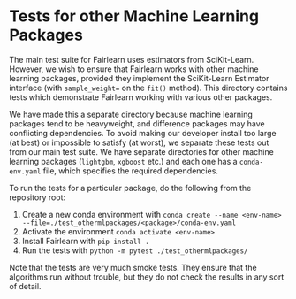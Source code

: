 # Tests for other Machine Learning Packages

The main test suite for Fairlearn uses estimators from SciKit-Learn.
However, we wish to ensure that Fairlearn works with other machine learning packages, provided they implement the SciKit-Learn Estimator interface (with `sample_weight=` on the `fit()` method).
This directory contains tests which demonstrate Fairlearn working with various other packages.

We have made this a separate directory because machine learning packages tend to be heavyweight, and difference packages may have conflicting dependencies.
To avoid making our developer install too large (at best) or impossible to satisfy (at worst), we separate these tests out from our main test suite.
We have separate directories for other machine learning packages (`lightgbm`, `xgboost` etc.) and each one has a `conda-env.yaml` file, which specifies the required dependencies.

To run the tests for a particular package, do the following from the repository root:
1. Create a new conda environment with `conda create --name <env-name> --file=./test_othermlpackages/<package>/conda-env.yaml`
1. Activate the environment `conda activate <env-name>`
1. Install Fairlearn with `pip install .`
1. Run the tests with `python -m pytest ./test_othermlpackages/`

Note that the tests are very much smoke tests.
They ensure that the algorithms run without trouble, but they do not check the results in any sort of detail.